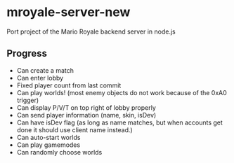# mroyale-server-new
Port project of the Mario Royale backend server in node.js
## Progress
- Can create a match
- Can enter lobby
- Fixed player count from last commit
- Can play worlds! (most enemy objects do not work because of the 0xA0 trigger)
- Can display P/V/T on top right of lobby properly
- Can send player information (name, skin, isDev)
- Can have isDev flag (as long as name matches, but when accounts get done it should use client name instead.)
- Can auto-start worlds
- Can play gamemodes
- Can randomly choose worlds
